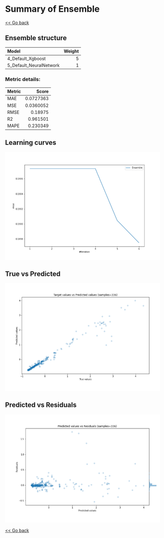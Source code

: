 # Summary of Ensemble

[<< Go back](../README.md)


## Ensemble structure
| Model                   |   Weight |
|:------------------------|---------:|
| 4_Default_Xgboost       |        5 |
| 5_Default_NeuralNetwork |        1 |

### Metric details:
| Metric   |     Score |
|:---------|----------:|
| MAE      | 0.0727363 |
| MSE      | 0.0360052 |
| RMSE     | 0.18975   |
| R2       | 0.961501  |
| MAPE     | 0.230349  |



## Learning curves
![Learning curves](learning_curves.png)
## True vs Predicted

![True vs Predicted](true_vs_predicted.png)


## Predicted vs Residuals

![Predicted vs Residuals](predicted_vs_residuals.png)



[<< Go back](../README.md)
